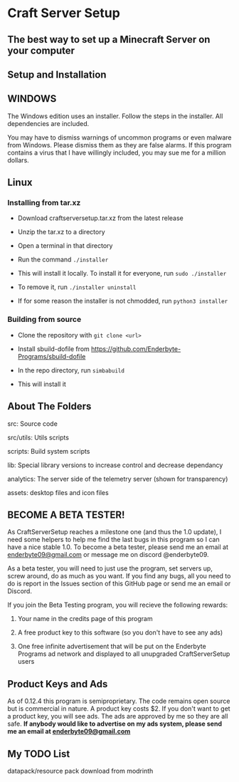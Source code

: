 # Craft Server Setup
## The best way to set up a Minecraft Server on your computer

## Setup and Installation

## WINDOWS

The Windows edition uses an installer. Follow the steps in the installer. All dependencies are included.

You may have to dismiss warnings of uncommon programs or even malware from Windows. Please dismiss them as they are false alarms. If this program contains a virus that I have willingly included, you may sue me for a million dollars.

## Linux

### Installing from tar.xz

- Download craftserversetup.tar.xz from the latest release

- Unzip the tar.xz to a directory

- Open a terminal in that directory

- Run the command `./installer`

- This will install it locally. To install it for everyone, run `sudo ./installer`

- To remove it, run `./installer uninstall`

- If for some reason the installer is not chmodded, run `python3 installer`

### Building from source

- Clone the repository with `git clone <url>`

- Install sbuild-dofile from https://github.com/Enderbyte-Programs/sbuild-dofile

- In the repo directory, run `simbabuild`

- This will install it

## About The Folders

src: Source code

src/utils: Utils scripts

scripts: Build system scripts

lib: Special library versions to increase control and decrease dependancy

analytics: The server side of the telemetry server (shown for transparency)

assets: desktop files and icon files

## BECOME A BETA TESTER!

As CraftServerSetup reaches a milestone one (and thus the 1.0 update), I need some helpers to help me find the last bugs in this program so I can have a nice stable 1.0. To become a beta tester, please send me an email at enderbyte09@gmail.com or message me on discord @enderbyte09. 

As a beta tester, you will need to just use the program, set servers up, screw around, do as much as you want. If you find any bugs, all you need to do is report in the Issues section of this GitHub page or send me an email or Discord.

If you join the Beta Testing program, you will recieve the following rewards:

1. Your name in the credits page of this program

2. A free product key to this software (so you don't have to see any ads)

3. One free infinite advertisement that will be put on the Enderbyte Programs ad network and displayed to all unupgraded CraftServerSetup users

## Product Keys and Ads

As of 0.12.4 this program is semiproprietary. The code remains open source but is commercial in nature. A product key costs $2. If you don't want to get a product key, you will see ads. The ads are approved by me so they are all safe. **If anybody would like to advertise on my ads system, please send me an email at enderbyte09@gmail.com**

## My TODO List

datapack/resource pack download from modrinth
